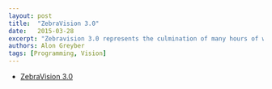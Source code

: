 ```yaml
---
layout: post
title:  "ZebraVision 3.0"
date:   2015-03-28
excerpt: "Zebravision 3.0 represents the culmination of many hours of work and research by the programming students for FRC Team 900, also known as the Zebracorns. It encompasses a library and several applications that are designed to use a Logitech C920 camera mounted to a robot to detect recycling bins in the 2015 FRC game: Recycle Rush. It is designed to run in real time using the OpenCV library onboard a NVIDIA Jetson TK1 DevKit mounted to the robot. The detection is done using the Cascade Classification method and Local Binary Patterns."
authors: Alon Greyber
tags: [Programming, Vision]
---
```

<ul style="text-align:left">
  <li><a href="https://drive.google.com/open?id=0B8hPVHrmVeDgaUFHYXFFOEdsVWc" target="\_blank">ZebraVision 3.0</a></li>
</ul>
